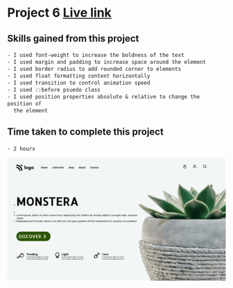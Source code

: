 # Project 6 [Live link](https://live-class-project6.netlify.app)

## Skills gained from this project
    - I used font-weight to increase the boldness of the text
    - I used margin and padding to increase space around the element
    - I used border radius to add rounded corner to elements
    - I used float formatting content horizontally
    - I used transition to control animation speed 
    - I used ::before psuedo class 
    - I used position properties absolute & relative to change the position of  
      the element

## Time taken to complete this project
    - 2 hours

![image](./Screenshot%20(367).png)